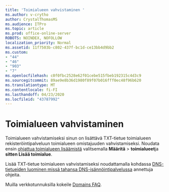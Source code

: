 ```yaml
---
title: 'Toimialueen vahvistaminen '
ms.author: v-crytho
author: CrystalThomasMS
ms.audience: ITPro
ms.topic: article
ms.prod: office-online-server
ROBOTS: NOINDEX, NOFOLLOW
localization_priority: Normal
ms.assetid: 11f7503b-c802-437f-bc1d-ce13bb4d9bb2
ms.custom:
- "44"
- "46"
- "903"
- "7"
ms.openlocfilehash: c0f0fbc2528e62f01cebe515fbeb192315c4d3c9
ms.sourcegitcommit: 89ae9e8b36d1980f89f07b016fff0ec48f96b620
ms.translationtype: MT
ms.contentlocale: fi-FI
ms.lasthandoff: 04/23/2020
ms.locfileid: "43787992"
---
```

# <a name="how-to-verify-your-domain"></a>Toimialueen vahvistaminen

Toimialueen vahvistamiseksi sinun on lisättävä TXT-tietue toimialueen rekisteröintipalveluun toimialueen omistajuuden vahvistamiseksi. Noudata ensin [ohjattua toimialueen lisäämistä](https://portal.office.com/adminportal/home#/Domains/Wizard) valitsemalla **Määritä** \> **toimialueet**ja **sitten Lisää toimialue**.
  
Lisää TXT-tietue toimialueen vahvistamiseksi noudattamalla kohdassa [DNS-tietueiden luominen missä tahansa DNS-isännöintipalvelussa](https://docs.microsoft.com/office365/admin/get-help-with-domains/create-dns-records-at-any-dns-hosting-provider) annettuja ohjeita.

Muilla verkkotunnuksilla kokeile [Domains FAQ](https://docs.microsoft.com/microsoft-365/admin/setup/domains-faq).
